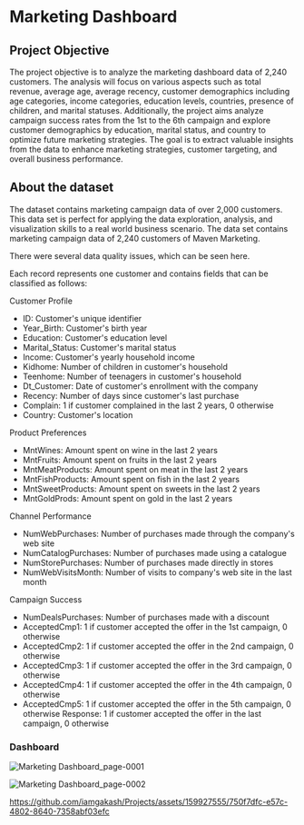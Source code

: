 # Marketing Dashboard

## Project Objective 

The project objective is to analyze the marketing dashboard data of 2,240 customers. The analysis will focus on various aspects such as total revenue, average age, average recency, customer demographics including age categories, income categories, education levels, countries, presence of children, and marital statuses. Additionally, the project aims analyze campaign success rates from the 1st to the 6th campaign and explore customer demographics by education, marital status, and country to optimize future marketing strategies. The goal is to extract valuable insights from the data to enhance marketing strategies, customer targeting, and overall business performance.

## About the dataset

The dataset contains marketing campaign data of over 2,000 customers. This data set is perfect for applying the data exploration, analysis, and visualization skills to a real world business scenario.
The data set contains marketing campaign data of 2,240 customers of Maven Marketing.

There were several data quality issues, which can be seen here.

Each record represents one customer and contains fields that can be classified as follows:

Customer Profile
- ID: Customer's unique identifier
- Year_Birth: Customer's birth year
- Education: Customer's education level
- Marital_Status: Customer's marital status
- Income: Customer's yearly household income
- Kidhome: Number of children in customer's household
- Teenhome: Number of teenagers in customer's household
- Dt_Customer: Date of customer's enrollment with the company
- Recency: Number of days since customer's last purchase
- Complain: 1 if customer complained in the last 2 years, 0 otherwise
- Country: Customer's location

Product Preferences
- MntWines: Amount spent on wine in the last 2 years
- MntFruits: Amount spent on fruits in the last 2 years
- MntMeatProducts: Amount spent on meat in the last 2 years
- MntFishProducts: Amount spent on fish in the last 2 years
- MntSweetProducts: Amount spent on sweets in the last 2 years
- MntGoldProds: Amount spent on gold in the last 2 years

Channel Performance
- NumWebPurchases: Number of purchases made through the company's web site
- NumCatalogPurchases: Number of purchases made using a catalogue
- NumStorePurchases: Number of purchases made directly in stores
- NumWebVisitsMonth: Number of visits to company's web site in the last month

Campaign Success
- NumDealsPurchases: Number of purchases made with a discount
- AcceptedCmp1: 1 if customer accepted the offer in the 1st campaign, 0 otherwise
- AcceptedCmp2: 1 if customer accepted the offer in the 2nd campaign, 0 otherwise
- AcceptedCmp3: 1 if customer accepted the offer in the 3rd campaign, 0 otherwise
- AcceptedCmp4: 1 if customer accepted the offer in the 4th campaign, 0 otherwise
- AcceptedCmp5: 1 if customer accepted the offer in the 5th campaign, 0 otherwise
Response: 1 if customer accepted the offer in the last campaign, 0 otherwise

### Dashboard

![Marketing Dashboard_page-0001](https://github.com/iamgakash/Projects/assets/159927555/e786c9f5-4643-4d79-ac02-d36ad091a8b3)

![Marketing Dashboard_page-0002](https://github.com/iamgakash/Projects/assets/159927555/b6d48a05-086a-4829-bc69-02b53874de18)



https://github.com/iamgakash/Projects/assets/159927555/750f7dfc-e57c-4802-8640-7358abf03efc










